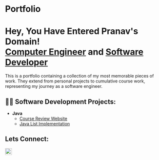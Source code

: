 # Portfolio
<h1>Hey, You Have Entered Pranav's Domain! <br/><a href="www.linkedin.com/in/pranav-ramkumar-30237322b">Computer Engineer</a> and <a href="https://pranie63.github.io/Portfolio/">Software Developer</a></h1>
This is a portfolio containing a collection of my most memorable pieces of work. They extend from personal projects to cumulative course work, representing my journey as a software engineer.

<h2>👨‍💻 Software Development Projects:</h2>

- <b>Java</b>
  - [Course Review Website](https://github.com/Pranie63/Course-Review-Website)
  - [Java List Implementation](https://github.com/Pranie63/Generic-Lists)

<h2> Lets Connect:</h2>

[<img align="left" alt="PranavRamkumar | LinkedIn" width="22px" src="https://cdn.jsdelivr.net/npm/simple-icons@v3/icons/linkedin.svg" />][linkedin]

[linkedin]: www.linkedin.com/in/pranav-ramkumar-30237322b
